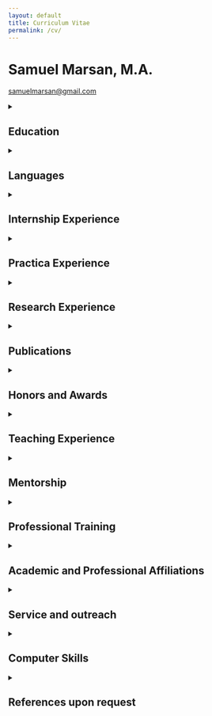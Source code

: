 ```yaml
---
layout: default
title: Curriculum Vitae
permalink: /cv/
---
```

# Samuel Marsan, M.A.

[samuelmarsan@gmail.com](mailto:samuelmarsan@gmail.com)

<details>
<summary><h2>Education</h2></summary>

**Ph.D.\*** Duke University, Clinical Psychology, Durham, NC 2017- 2024

Dissertation Proposal: _A Self-Report Measure of Body Image Quality of Life: Development of a Multi-Item Instrument for the Assessment of Transgender Experiences of Embodiment in Adolescents_

Committee: Nancy Zucker, Ph.D. (Faculty Advisor), Melanie Bonner, Ph.D. (Chair), Sarah Gaither, Ph.D., Dane Whicker, Ph.D., Bryce Reeve, Ph.D.

Internship: UTHealth Doctoral Psychology Internship Program (UTHDPIP)

Internship Training Director: Katherine Loveland, Ph.D.

Certificate of College Teaching

Degree expected: 2024

\*All but dissertation (ABD)

**M.A.** Duke University, Clinical Psychology, Durham, NC December 2020

Thesis: _Measurement of body image in transgender children: A scoping review._

Committee: Nancy Zucker, Ph.D. (Faculty Advisor), Melanie Bonner, Ph.D. (Chair), Sarah Gaither, Ph.D., Dane Whicker, Ph.D.

**B.S.** University of North Carolina at Chapel Hill December 2014

Psychology, Chapel Hill, NC

**A.A.** The Honors College-Miami Dade College July 2012

Business Administration, Miami Dade, FL

English-Spanish Dual Language Program

**A.A.\*** Miami Dade College, English for Academic Purposes (EAP) 2010

Miami Dade, FL

\*Non-degree pathway to a major in Pre-Bachelor of Arts

**B.E.\*** Instituto Superior Politécnico José Antonio Echevería, 2007-2009

Telecommunications, Havana, Cuba

\*Completed three full-time semesters of a Bachelor of Engineering (B.E.) program (studies interrupted by immigration to the United States)

</details>

<details>
<summary><h2>Languages</h2></summary>

**Spanish**: Native Language

**English**: Bilingual Proficiency

</details>

<details>
<summary><h2>Internship Experience</h2></summary>

**UTHealth Doctoral Psychology Internship Program**, Houston, TX 2023-present

**UTHealth Child and Family Psychotherapy Rotation** November 2023-June 2024

Louis A. Faillace, MD Department of Psychiatry & Behavioral Sciences

Supervisors: Seema Jacobs, Ph.D., Jennifer Hughes, Ph.D., Leslie Taylor, Ph.D.

- Deliver weekly evidence-based cognitive behavioral therapies for childhood externalizing behaviors, anxiety, specific phobia, depression, attention problems, hyperactivity, and autism. Treatment protocols used:
  - The Zones of Regulation
  - Facing your Fears
  - Exposure therapy
  - Parent training using the Research Units in Behavioral Intervention (RUBI)
- Conduct screening and intake sessions weekly
- Write intake reports weekly
- Average time spent monthly at this site: 45 hours

**UTHealth C.L.A.S.S. (Changing Lives through** July 2023-October 2023

**Autism Spectrum Services) Clinic Rotation**

Louis A. Faillace, MD Department of Psychiatry & Behavioral Sciences

Supervisors: Katherine Loveland, Ph.D.

- Conducted diagnostic intake interviews twice weekly with adults with autism-related concerns
- Administered the Autism Diagnostic Observation Schedule-2 (ADOS-2) once weekly, modules 3 and 4
- Wrote 5 integrative psychological reports
- Co-led a 10-week support group with 5 autistic adults navigating various types of relationships (e.g., familial, professional, romantic, etc.)
- Led a 4-week support group for 18 Spanish-speaking parents, and 12 military families, of autistic young adults.
- Delivered weekly coaching sessions to autistic young adults in English or Spanish using modified motivational interviewing strategies
- Supervised one practicum student in the delivery of weekly Cognitive Behavioral Therapy
- Wrote intake reports twice weekly
- Average time spent monthly at this site: 45 hours

</details>

<details>
<summary><h2>Practica Experience</h2></summary>

**Child and Adolescent Health Psychology and Pediatric** 2022-present

**Neuropsychology**

Duke University Department of Psychiatry and Behavioral Sciences

Supervisors: Katharine Donlon, Ph.D., Sarah O'Rourke, Ph.D., Kyla Machell-Blalock, Ph.D.

- Assessed intellectual functioning of children and adolescents with brain tumors and related medical histories of vision, hearing, and motor impairments
- Administered, scored, and interpreted neuropsychological assessments twice monthly
- Prepared integrative reports based on a variety of neuropsychology instruments:
  - Beery-Buktenica Developmental Test of Visual-Motor Integration-Sixth Edition (Beery VMI)
  - California Verbal Learning Test Children's Version (CVLT-C)
  - Wechsler Abbreviated Scale of Intelligence-Second Edition (WASI-II)
  - Wechsler Intelligence Scale for Children-Fourth Edition (WISC-IV)
  - Wechsler Preschool & Primary Scale of Intelligence-Fourth Edition (WPPSI-IV)
  - Wechsler Adult Intelligence Scale-Fourth Edition (WAIS-IV)
  - Wide Range Assessment of Memory and Learning-Third Edition (WRAML3)
- Delivered weekly evidence-based individual psychotherapy for children and adolescents with somatic symptoms and chronic conditions, such as Amplified Musculoskeletal Pain Syndrome (AMPS), using cognitive behavioral therapy (CBT) strategies
- Worked within a multidisciplinary team composed of nurses, as well as physical and occupational therapists
- Average time spent monthly at this site: 50 hours

**Duke Center for Autism and Brain Development** 2021-2022

Duke University Department of Psychiatry and Behavioral Sciences

Supervisor: Jill Howard, Ph.D.

- Initiated collaboration between the Duke Center for Autism and Brain Development and the Duke Child and Adolescent Gender Care Clinic
- Conducted evidence-based diagnostic evaluation and treatment of autism spectrum disorders (ASD) and other neurodevelopmental disorders
- Administered, scored, and interpreted psychodiagnostics assessments twice weekly
- Prepared psychological reports (twice monthly) based on a variety of instruments:
  - DSM-5 ASD Caregiver Interview Instrument
  - Parent-mediated telemedicine evaluation of ASD (TELE-ASD-PEDS)
  - Childhood Autism Rating Scale-2, High Functioning
  - Childhood Autism Rating Scale-2, Standard
  - Vineland Adaptive Behavior Scales-3-Interview
- Provided psychosocial support for children, adolescents, and young adults with autism in the context of individual and family therapy services, such as:
  - Program for the Education and Enrichment of Relational Skills (PEERS)
  - CBT for transgender adolescents with a gender-affirming focus
  - Parent training using the Research Units in Behavioral Intervention (RUBI)
  - School-based intervention
  - Stress and Anger Management Program (STAMP)
  - Family Intervention for Suicide Prevention (FISP)
  - Motivational interviewing (MI)
  - Organizational skills interventions
- Worked within a multidisciplinary team composed of pediatric primary care physicians, endocrinologists, social workers, and speech-language pathologists
- Spent 55 hours per month on average at this site

**Duke Center for Eating Disorders** 2020-2021

Duke University Department of Psychiatry and Behavioral Sciences

Supervisor: Nancy Zucker, Ph.D., Chantal Gil, Psy.D.

- Delivered empirically validated treatments for youth and young adults with eating disorders, functional abdominal pain, gender dysphoria, and body dysmorphic disorder:
  - Enhanced CBT for eating disorders (CBT-E)
  - Family-Based Treatment (FBT)
  - Off the C.U.F.F. (Clear, Undisturbed, Firm, Funny): Parenting skills protocol for the management of disordered eating, adapted by Nancy Zucker, Ph.D. from FBT principles for parent support group settings
  - Behavioral Therapies
  - Acceptance and Commitment Therapy (ACT)
  - Feelings and Body Investigators (FBI)
  - Family Intervention for Suicide Prevention (FISP)
  - Unified Protocol (UP)
- Co-led support groups of youth with Avoidant/Restrictive Food Intake Disorder (ARFID)
- Co-led support groups for parents of youth with eating disorders
- Consulted with multidisciplinary team of specialists in psychiatry, pediatrics, gastroenterology, endocrinology, and student health
- Conducted ARFID psychodiagnostic interviews five times monthly via the Pica, ARFID, and Rumination Disorder Interview (PARDI) as part of an NIH-funded research project
- Provided ongoing supervision to six Duke undergraduate peer health coaches who provided phone-based self-management support to their student peers
- Spent 40 hours per month on average at this site

**Psychosocial Treatment Clinic** 2019-2020

Duke University Department of Psychiatry and Behavioral Sciences

Supervisors: Kyla Machell-Blalock, Ph.D., Chris Mauro, Ph.D.

- Provided evidence-based interventions for children, adolescents and families struggling with anxiety and mood disorders using various protocols, such as:
  - Coping Cat and Cat Project (CBT)
  - Treatment for Adolescent Depression Study (TADS)
  - Behavioral Therapies
  - Family Intervention for Suicide Prevention (FISP)
  - Parent Training in Behavior Management for ADHD
  - School-based intervention
- Conducted collaborative care with primary care providers for psychotropic medication management
- Spent 30 hours per month on average at this site

**The Duke Psychology Clinic** 2018-2019

Duke University Department of Psychology and Neuroscience

Supervisors: Ron Batson, M.D. and David Rabiner, Ph.D.

- Provided psychotherapy services for Duke undergraduates and adults from the broader Durham community with anxiety and mood disorders based on general principles, such as:
  - Therapeutic alliance
  - Language and reflection
  - Multiculturally informed practice
  - Mindfulness
  - Research-informed clinical decision-making
  - Integration of pharmacologic approaches, supervised by Ron Batson, M.D.
- Conducted intake interviews, integrating with outcome measures for case conceptualizations
- Administered projective tests and personality tests for case conceptualizations and treatment planning
- Spent 20 hours per month on average at this site

**Select Clinical Trainings and Consultation Teams**

- Psychiatry Gender Clinic Case Consultation Team 2022-present
- Pain Clinic Case Consultation Team 2022-present
- Multicultural Consultation Team 2020-present
- Psychopharmacology for Psychologists (one didactic seminar) Spring 2022
- SAFETY-Acute/Family Intervention for Suicide Prevention (FISP) Summer 2021

(four-hour training)

- Child and Family Clinical Didactic Series 2020-2021

(weekly didactic seminars)

- Supervision Seminar Series (four didactic seminars) Spring 2020
- Cognitive Behavioral Therapy (CBT) with Children & Adolescents 2019-2020

(a blended learning curriculum with three-day in-person training and

three webinars)

- Introduction to pediatric pharmacology (one didactic seminar) Spring 2020

</details>

<details>
<summary><h2>Research Experience</h2></summary>

**Duke Population Science**, Durham, NC 2018-present

**Qualitative Research Analyst,** Transgender Health Measurement- 2018-present

Concept Elicitation Pilot Study (Pro00101113)

PI: Bryce Reeve, Ph.D., Advisor: Nancy Zucker, Ph.D.

- Led manuscript preparation for publication
- Conducted Applied Thematic Analysis
- Trained research staff on qualitative data analysis principles
- Provided consultation on outreach and research recruitment strategies
- Collaborated with local community partners in research-related decision-making within a community advisory board (CAB)

**Graduate Research Assistant,** Using Clinical Data to Characterize 2018-2019

and Generate Novel Hypotheses About the Pathophysiology of Gender Dysphoria (Pro00100256)

PI: Deanna Adkins, M.D.

- Performed dataset cleanup and data management

**Duke Center for Eating Disorders**, Durham, NC 2015-present

**Clinical Interviewer,** Chompions! A treatment study for childhood 2022-present

Avoidant/Restrictive Food Intake Disorder (ARFID) (Pro00103645)

PI: Nancy Zucker, Ph.D.

- Trained research staff on the PARDI protocol
- Conducted and scored ARFID diagnostic interviews, using the PARDI protocol

**Clinical Interviewer,** Food Scientists: Investigation of Food Avoidance 2020-2021

in Young Children (Pro00103430)

PI: Nancy Zucker, Ph.D.

- Conducted and scored ARFID diagnostic interviews, using the PARDI protocol

**Graduate Research Assistant,** The Duke Tummy Pain Study for Children: 2018-2020

Feeling and body investigators (FBI) (Pro00043556)

PI: Nancy Zucker, Ph.D.

- Translated informed consent form and recruitment materials into Spanish
- Conducted mood induction and physiology laboratory sessions
- Administered semi-structure parent and child interviews to monitor functional abdominal pain
- Performed dataset cleanup and data management

**Clinical Research Specialist, Sr.,** Heart Rate Sensing and Response in 2016-2017

Persons with Anorexia Nervosa (Pro00064421)

PIs: Nancy Zucker, Ph.D., Kim Huffman, M.D., Ph.D.

- Collected anthropometric measurements of research participants
- Piloted a heartbeat perception task
- Piloted a water loading task
- Conducted quantitative analysis of preliminary data for NIH grant application

**Clinical Research Specialist, Sr.,** Probiotic Treatment: The Role of the 2015-2017

Gut Microbiome in Childhood Abdominal Pain and Anxiety (Pro00063870)

PIs: Nancy Zucker, Ph.D., Richard Noel, M.D., Ph.D.

- Assisted in designing a pilot clinical trial, testing the efficacy of a probiotic treatment on functional abdominal pain and anxiety
- Managed registration and submission of the clinical trial to the IRB, FDA (IND 16750), and Clinical Trials.gov (NCT02711800)
- Developed a psychosocial stress-induction task protocol for children, adapted from the Trier Social Skills Task
- Created a stool sample self-collection protocol for children to assess changes in gut microbiome
- Developed a saliva sample collection protocol for children to assess stress reactivity via cortisol assay
- Managed preservation, transport, and storage of laboratory specimens

**Duke Center for Autism and Brain Development,** Durham, NC 2015-2019

**Graduate Research Assistant,** The Duke A+ Study (Pro00085435) 2018-2019

P.I.: Geraldine Dawson, Ph.D.

- Assisted with behavioral management during autism diagnostic evaluation via the Autism Diagnostic Observation Schedule (ADOS) with toddlers

**Graduate Research Assistant,** The Autism Biomarker Consortium for 2016-2019

Clinical Trials (Pro00065628)

P.I.: Geraldine Dawson, Ph.D.

- Co-developed behavioral and social coding schemes via observation of parent-child interactions
- Coded behavioral and social observations using EthoVision XT (a video tracking software) and The Observer XT 12 (a behavioral coding software)
- Co-authored a quantitative peer-reviewed journal article seeking to validate behavioral tracking data using EthoVision XT and The Observer XT 12
- Conducted quality control of observational data from parent-child free-play sessions

**Clinical Research Specialist, Sr.,** Harnessing Technology to Improve 2015-2017

Screening for Early Social and Communication Delays (Pro00053509)

Clinical Trials (Pro00065628)

PIs: Geraldine Dawson, Ph.D., Helen Egger, M.D., Guillermo Sapiro, Ph.D.

- Coordinated the piloting phase of a digital screening tool for early detection of social and communication delays
- Conducted recruitment of toddler participants and their caregivers in an outpatient pediatric clinic setting
- Translated informed consent form and recruitment materials into Spanish
- Assessed cognitive functioning through administration of the Mullen Scales of Early Learning (MSEL)
- Created a coding scheme for affect expressions and gestures in toddlers using The Observer XT 12
- Trained a graduate and an undergraduate student on coding procedures
- Collaborated with Petrus J. de Vries, Ph.D. from the University of Cape Town, South Africa, to test the performance of an autism screening tool cross-culturally

**Duke Psychiatry and Behavioral Sciences**, Durham, NC Fall 2014

**Community Engagement Assistant,** Duke Integrated Pediatric Mental Health Fall 2014

Directors: Helen Egger, M.D., Nicole Heilbron, Ph.D.

- Established community partnerships with mental health providers for coordination of referrals for sexual and gender minority youth and their families
- Created and disseminated a community resource guide of LGBTQIA+ friendly mental health providers for sexual and gender diverse youth and their families

**University of North Carolina at Chapel Hill**, Chapel Hill, NC 2013-2014

**Research Assistant,** Road to Recovery from Eating Disorders Lab 2013-2014

Director: Anna Bardone-Cone, Ph.D.

- Transcribed interviews of individuals with past histories of eating disorders

**Research Assistant,** Cognition and Addiction Biopsychology Lab 2013-2014

Director: Charlotte Boettiger, Ph.D.

- Managed research visits
- Administered an alcohol attentional bias task protocol via Implicit Association Task (IAT), Blink Task (BT) and Dot-Probe Task (DPT) on the E-Prime software platform
- Conducted quantitative data analysis
- Completed an independent study \[Unpublished\] examining the effects of depressive mood states on attentional bias toward alcohol cues in persons who drink moderately
- Co-authored a peer-reviewed manuscript comparing levels of alcohol consumption on attentional bias toward alcohol cues

</details>

<details>
<summary><h2>Publications</h2></summary>

## Peer-Reviewed Journal Publications

Ng, S., Liu, Y., Gaither, S., **Marsan, S.,** & Zucker, N. (2021). The clash of culture and cuisine: A qualitative exploration of cultural tensions and attitudes toward food and body in Chinese young adult women. _International Journal of Eating Disorders, 54_(2), 174–183. <https://doi.org/10.1002/eat.23459>

Hashemi, J., Dawson, G., Carpenter, K. L. H., Campbell, K., Qiu, Q., Espinosa, S., **Marsan, S.,** Baker, J. P., Egger, H. L., & Sapiro, G. (2021). Computer Vision Analysis for Quantification of Autism Risk Behaviors. _IEEE Transactions on Affective Computing, 12_(1), 215–226. <https://doi.org/10.1109/TAFFC.2018.2868196>

Rivera-Cancel, A., Nicholas, J., **Marsan, S.,** Herbert, B. M., Bulik, C., Loeb, K., & Zucker, N. (2020). Gut hypervigilance in anorexia nervosa: Implications for treatment. _Annals of Behavioral Medicine, 54_(Suppl. 1), S517–S517. [https://doi.org/DOI: 10.1093/abm/kaaa009](https://doi.org/DOI:%2010.1093/abm/kaaa009)

Zucker, N., Rivera-Cancel, A., Datta, N., Erwin, S., Julia, N., Caldwell, K., Ives, L., Romer, A., **Marsan, S.,** Farber, M., & Maslow, G. (2020). Feeling and body investigators: A randomized controlled trial of a treatment for young children with functional abdominal pain. _Annals of Behavioral Medicine, 54_(Suppl. 1), S515–S515. [https://doi.org/DOI: 10.1093/abm/kaaa009](https://doi.org/DOI:%2010.1093/abm/kaaa009)

Sabatos-DeVito, M., Murias, M., Dawson, G., Howell, T., Yuan, A., **Marsan, S.,** Bernier, R. A., Brandt, C. A., Chawarska, K., Dzuira, J. D., Faja, S., Jeste, S. S., Naples, A., Nelson, C. A., Shic, F., Sugar, C. A., Webb, S. J., McPartland, J. C., & Autism Biomarkers Consortium for Clinical Trials. (2019). Methodological considerations in the use of Noldus EthoVision XT video tracking of children with autism in multi-site studies. _Biological Psychology_, _146_: 107712. <https://doi.org/10.1016/j.biopsycho.2019.05.012>

Campbell, K., Carpenter, K. L., Hashemi, J., Espinosa, S., **Marsan, S.,** Borg, J. S., Chang, Z., Qiu, Q., Vermeer, S., Adler, E., Tepper, M., Egger, H. L., Baker, J. P., Sapiro, G., & Dawson, G. (2019). Computer vision analysis captures atypical attention in toddlers with autism. _Autism, 23_(3), 619-628. <https://doi.org/10.1177/1362361318766247>

Zucker, N., Mauro, C., Craske, M., Wagner, H. R., Datta, N., Hopkins, H., Caldwell, K., Kiridly, A., **Marsan, S.,** Maslow, G., Mayer, E., Egger, H. (2017). Acceptance-based interoceptive exposure for young children with functional abdominal pain. _Behaviour Research and Therapy_, _97_, 200–212. <https://doi.org/10.1016/j.brat.2017.07.009>

Hashemi, J., Campbell, K., Carpenter, K., Harris, A., Qiu, Q., Tepper, M., Espinosa, S., Borg, J. S., **Marsan, S.,** Calderbank, R., Baker, J., Egger, H., Dawson, G., & Sapiro, G. (2015). A scalable app for measuring autism risk behaviors in young children: A technical validity and feasibility study. _EAI Endorsed Transactions on Scalable Information Systems_, _3_(10), 23–27. [https://doi.org/DOI 10.4108/eai.14-10-2015.2261939](https://doi.org/DOI%2010.4108/eai.14-10-2015.2261939)

Faulkner, M. L., Baldner, C. S., Marsan, S., & Boettiger, C. A. (2014). Increased attentional bias for alcohol related images in heavy binge drinkers compared to moderate social drinkers. _Alcoholism: Clinical and Experimental Research, 38_(Suppl. 1), 279A-279A. <https://doi.org/10.1111/acer.12451>

## Manuscripts in preparation

**Marsan, S.,** Mann, C., Hernandez, A., Bahnson, K., Russell, K., Zucker, N., Whicker, D., Marinkovic, M., Adkins, D., Hamilton, M., Ingledue, G., Ebuengan, G., McLaughlin, K., Henke, D., & Reeve, B. (2023). _A conceptual framework of gender dysphoria for trans youth through a developmental lens_ \[Manuscript in preparation\]_._ Department of Psychology and Neuroscience, Duke University.

**Marsan, S.,** Dean, C., Christian, H., & Zucker, N. (2023). _Gaps in measurement of body image in children with gender dysphoria_ \[Manuscript in preparation\]_._ Department of Psychology and Neuroscience, Duke University.

**Marsan, S.,** Mann, C., Hernandez, A., Bahnson, K., Henke, D., Daniell, E., Ehle, K., Biswas, S., Rivera-Cancel, A., Nicholas, J., Russell, K., Marinkovic, M., Whicker, D., Adkins, D., Reeve, B., & Zucker, N. (2023). _Experience of body image in transgender youth: A thematic analysis approach_ \[Manuscript in preparation\]_._ Department of Psychology and Neuroscience, Duke University.

**Marsan, S.,** Mann, C., Hernandez, A., Bahnson, K., Henke, D., Daniell, E., Ehle, K., Biswas, S., Rivera-Cancel, A., Nicholas, J., Russell, K., Marinkovic, M., Whicker, D., Adkins, D., Reeve, B., & Zucker, N. (2023). _Definition of body image from transgender youth perspectives: A thematic analysis approach_ \[Manuscript in preparation\]_._ Department of Psychology and Neuroscience, Duke University.

Citron, K., **Marsan, S.,** Sundar, K., Dillon, A., Izquierdo, N., Mohamedali, L., & Zucker, N. (2023). _Definition and experience of gender euphoria from transgender adult perspectives_ \[Manuscript in preparation\]_._ Department of Psychology and Neuroscience, Duke University.

## Selected Talks and Presentations

Blacklock, C., Buzwell, S., Elphinstone, B., Tollit, M. A., Pace, C., Zwickl, S., Cheung, A. S., Citron, K., Zucker, N., **Marsan, S.,** Pang, K., (2023, November 2-4). _The gender euphoria scale (GES): Development of a tool to measure gender euphoria_ \[Oral abstract\]. AusPath Biennial Conference 2023, Melbourne, Australia.

Sundar, K., **Marsan, S.,** & Zucker, N. (2023, November 1-6). _Gender transgressed: Felt Pressure to conform to gender stereotypes, gender typicality, and mental health in transgender vs. cisgender adults_ \[Oral abstract\]. USPATH 2023, Westminster, CO, US.

**Marsan, S.,** Mann, C., Hernandez, A., Bahnson, K., Henke, D., Daniell, E., Ehle, K., Biswas, S., Rivera-Cancel, A., Nicholas, J., Russell, K., Marinkovic, M., Whicker, D., Adkins, D., Reeve, B., & Zucker, N. (2021, November 4-7). _Definition of body image from transgender youth perspectives: A thematic analysis approach_ \[Oral abstract\]. USPATH 2021, Virtual Scientific Symposium.

Citron, K., **Marsan, S.,** Long, J., & Zucker, N. (2020, November 6-10). _“When a stranger called me sir” from haircuts to hormones, binders to clothes: Gender euphoria in transgender adults_ \[Oral abstract\]. WPATH 26th Scientific Symposium, Virtual Scientific Symposium.

**Marsan, S.,** Dean, C., Christian, H., & Zucker, N. (2020, November 6-10). _Gaps in measurement of body image in children with gender dysphoria_ \[Oral abstract\]. WPATH 26th Scientific Symposium, Virtual Scientific Symposium.

Egger, H., Campbell, K., Carpenter, K., Hashemi, J., Espinosa, S., Tepper, M., Schaich Borg J., Qiu, Q., **Marsan, S.,** Dawson, G., Bloomfield, R., & Sapiro, G. (2017, May 10-13). Feasibility of a mobile phone-delivered study of social and emotional behaviors in young children at risk for autism. In B. Chakrabarti (Chair), _Evaluating social attention and reward in young children with ASD_ \[Symposium\]_,_ 2017 Annual Meeting of the International Society for Autism Research (IMFAR), San Francisco, CA, United States, <https://insar.confex.com/insar/2017/webprogram/Paper24644.html>

Hashemi, J., Campbell, K., Espinosa, S., **Marsan, S.,** Qiu, Q., Tepper, M., Carpenter, K., Schaich Borg, J., Dawson, G., Bloomfield, R., Egger, H. & Sapiro, G. (2017, May 10-13). _A researchkit app with automatic detection of facial affect and social behaviors from videos of children with autism_ \[Conference session\]_._ 2017 Annual Meeting of the International Society for Autism Research (IMFAR), San Francisco, CA, United States, <https://insar.confex.com/insar/2017/webprogram/Paper25176.html>

Kumm, A.J., Campbell, K., **Marsan, S.,** Hashemi, J., Espinosa, S., Bloomfield, R., Dawson, G., Sapiro, G., Egger, H., & de Vries, P. J. (2017, May 10-13). _Feasibility of a smartphone application to identify young children at risk for autism spectrum disorder in a low-income, community setting in South Africa_ \[Conference session\]_._ 2017 Annual Meeting of the International Society for Autism Research (IMFAR), San Francisco, CA, United States, <https://insar.confex.com/insar/2017/webprogram/Paper25659.html>

Campbell, K., Carpenter, K., Hashemi, J., Espinosa, S., **Marsan, S.,** Harris, A., Schaich Borg, J., Chang, Z., Qiu, Q., Tepper, M., Calderbank, R., Baker, J. P., Sapiro, G., Egger, H., & Dawson, G. (2016, May 11-14). _Computer vision detects delayed social orienting in toddlers with autism_ \[Conference session\]. 2016 International Meeting for Autism Research, Baltimore, MD, United States, <https://insar.confex.com/insar/2016/webprogram/Paper21470.html>

</details>

<details>
<summary><h2>Honors and Awards</h2></summary>

**CaDRE ($5000)** 2023-2024

Career Development and Research Excellence (CaDRE) Program in Psychiatry Mentorship Program

Nominated by Katherine Loveland, Ph.D., Thomas Meyer, Ph.D., and Ana Ugueto, Ph.D.

Bestowed by Jair C. Soares M.D. Ph.D., Anilkumar Pillai, Ph.D., and Mary Lopez, M.B.A.

UTHealth Louis A. Faillace, MD, Department of Psychiatry and Behavioral Science, TX

**Summer Research Fellowship ($8250)** 2018-2020, 2022

Competitive research fellowship covering stipend, tuition, and health insurance

Duke University, NC

**Biogen Doctoral Fellow ($8250)** 2021

Competitive fellowship for mentoring underrepresented high school and undergraduate students with interest in neuroscience

Nominated by Nancy Zucker, Ph.D.

Duke University, NC

**Brown-Nagin Graduate Fellowship ($2000)** 2020

Competitive fellowship for conference travel

Nominated by Nancy Zucker, Ph.D.

Duke University, NC

**Dean’s List,** University of North Carolina at Chapel Hill, NC 2013-2014

**Dean’s List,** Miami Dade College, FL 2010-2012

**The Honors College Fellows Award ($5000)** 2010-2012

Yearly award for exceptional academic and leadership achievements

Nominated by Jennifer Bravo, Ph.D.

Bestowed by Alexandria Holloway, Ph.D.

Miami Dade College, FL

**Future Business Teacher Award, Third Place** 2012

Competitive award for successfully creating and presenting a lesson plan

for a mock college-level class: “Introduction to Business Administration”

Bestowed by Sarah Rasheid, President, Phi Beta Lambda-Florida Chapter

Miami Dade College, FL

**Phi Beta Lambda, Student Business Organization** 2012

Elected as Vice-President in a competitive race

Miami Dade College, FL

**Student Leadership Academy Certificate** 2012

Competitive admission into the leadership certificate program

Nominated by Carlos Fernandez, Ph.D.

Bestowed by Gina Cortez-Suarez, Ph.D., Campus President

Miami Dade College, FL

**SALAD Scholarship ($1000)** 2011

Competitive award for academic excellence

Nominated by Jennifer Bravo, Ph.D.

Miami Dade College, FL

**Phi Theta Kappa, Honor Society** 2011

Merit-based admission

Miami Dade College, FL

**Psi Beta National Honor Society for Psychology Majors** 2010

Merit-based admission

Miami Dade College, FL

</details>

<details>
<summary><h2>Teaching Experience</h2></summary>

**Duke University,** Durham, NC Spring 2022

**Guest Lecturer,** _Treatment of Eating Disorders in Children and Adolescents_

Advanced undergraduate course: Clinical Interventions with Children and Families (PSY 436S)

- Provided an overview of common eating disorders in youth
- Demonstrated general principles of Family Based Therapy (FBT), Enhanced CBT for eating disorders, and Feelings and Body Investigators (FBI)

**Duke University,** Durham, NC Summer 2021

**Biogen Fellow Lecturer,** _Sex, Gender, and Psychology_

- Delivered this lecture for high school and undergraduate students from underrepresented backgrounds with an interest in neuroscience
- Provided an overview about the current understanding of sex and gender
- Explained developmental processes involved in sex differentiation in the brain
- Promoted discussions about sex biodiversity
- Engaged in a Q&A about careers in psychology

**University of North Carolina at Chapel Hill,** Chapel Hill, NC Summers 2018-2021

**Guest Lecturer,** _LGBTQIA+ Topics in Health Psychology_

Advanced undergraduate level course: Health Psychology (PSYC 504)

- Introduced an overview of sexual and gender diversity
- Described the Minority Stress Model
- Demonstrated impacts of embodying various minority statuses with evidence of health disparities in this population
- Facilitated discussions with case vignettes

**Duke University**, Durham, NC Spring 2021

**Teaching Assistant**, Department of Psychology and Neuroscience

Undergraduate course: Developmental Psychology (PSY 103)

- Implemented active and experiential learning strategies through multimedia
- Developed discussion section syllabus
- Led two weekly discussion sections for a total of 50 students
- Designed, administered, and scored exams, quizzes, and assignments
- Held fixed weekly and appointment-based office hours

**Duke University**, Durham, NC Spring 2020

**Teaching Assistant**, Department of Psychology and Neuroscience

Undergraduate course: Looking Inside the Disordered Brain (NEUROSCI 277)

- Held appointment-based office hours
- Administered and scored exams and quizzes

**Duke University**, Durham, NC Fall 2019

**Teaching Assistant**, Department of Psychology and Neuroscience

Undergraduate course: Abnormal Psychology (PSY 105)

- Delivered a guest lecture: _Somatic symptom and related disorders_
- Co-developed the discussion section syllabus
- Led two weekly discussion sections for a total of 50 students
- Coordinated grading with another teaching assistant
- Held fixed weekly and appointment-based office hours

</details>

<details>
<summary><h2>Mentorship</h2></summary>

**Duke University**, Durham, NC 2019-present

**Graduate Student Mentor**, Senior Honors Theses

- Kiran Sundar; _Comparing felt gender pressure and gender typicality in transgender vs. cisgender adults_ \[Manuscript in preparation\]; Expected graduation: May 2023
- Sophia Gomez; _Concordance of child and caregiver reports of trauma_ \[Unpublished\]; Graduation: May 2022
- Connie Dean; _Masculinity and novel male contraceptives: Does masculine norm conformity influence preference?_ \[Unpublished\]; Graduation: May 2021
- Kira Citron; _“When a stranger called me sir” from haircuts to hormones, binders to clothes: Gender euphoria in transgender adults_ \[Oral abstract\]; Graduation: May 2020
- Steph Ng; _The clash of culture and cuisine: Conflicting expectations and disordered eating in Chinese adolescent women_ \[Published\]; Graduation: May 2019

**Duke University**, Durham, NC 2018-2022

**Research Mentor**, Summer Vertical Integration Program

- Mentored one Duke undergraduate student each summer during an 8-week research development program
- Provided training and consultation in research and statistical methods
- Evaluated and encouraged progress of research project
- Offered and elicited feedback on mentor-mentee relationship
- Participated as a panelist in graduate school discussion panels

**Duke University**, Durham, NC 2020-2021

**Research Mentor**, Matching Undergraduates to Science and Engineering Research (MUSER)

- Mentored a group of five Duke students engaged in research for a full year
- Developed and delivered training in qualitative and quantitative data analysis
- Provided consultation in strategies for professional development

</details>

<details>
<summary><h2>Professional Training</h2></summary>Professional Training

**Introduction to Structural Equation Modeling** Summer 2022

Completed a three-day virtual S.E.M. workshop using R statistical software

Curran-Bauer Analytics, Chapel Hill, NC

**Graduate Teaching Assistant Workshop** Summer 2018

Participated in a three-hour workshop on college teaching

Psychology and Neuroscience, Durham, NC

**Diversifying Clinical Psychology Weekend** Fall 2014

Participated in a two-day seminar for minority students interested in applying to doctoral programs in clinical psychology

University of North Carolina at Chapel Hill, Chapel Hill, NC

</details>

<details>
<summary><h2>Academic and Professional Affiliations</h2></summary>

**SMART Recovery USA** 2025-present

Smart Recovery 4-Point Facilitator Training

**US Professional Association for Transgender Health (USPATH)** 2019-present

Student member

**World Professional Association for Transgender Health (WPATH)** 2019-present

Student member

**Society of Clinical Psychology, APA Division 12** 2017-2018

Student member

**Carolina Millennial Scholars Program** **(CMSP)** 2012-2014

College transfer student

**Honors Carolina** 2012-2013

Honors student

</details>

<details>
<summary><h2>Service and outreach</h2></summary>

**Antiracism Virtual Office Hours Initiative** Fall 2020

Consultant, held virtual office hours with graduate school applicants from diverse backgrounds, including BIPOC, LGBTQIA+, first generation, and/or low income, Duke University, Durham, NC

**Ayudantes Escolares (_School Helpers_)** Summer 2020

Elementary School Tutor, virtually tutored children from Spanish-speaking families affected by the COVID-19 pandemic, University of North Carolina at Chapel Hill, Chapel Hill, NC

**Duke Psychology Clinic** 2019-2020

Volunteer, updated the demographics section of the clinic intake forms to better reflect the sexual and gender diversity of the Durham community, Duke University, Durham, NC

**Gender Spectrum Conference** Summer 2018

Facilitator of Caregiver Support Groups, facilitated discussions among caregivers navigating gender exploration in their gender-diverse children and adolescents, Moraga, CA

**Harvard Latino Leadership Initiative** Summer 2012

Phi Theta Kappa Coach, coordinated leadership workshops to raise college completion rates among minority high school students, Miami Dade College, FL

**Student Leadership Academy** Spring 2012

Performed duties in different leadership roles: College Algebra Tutor, provided tutoring in English and Spanish; Student Leader, spearheaded a semester-long recycling campaign on campus; Miami Dade College, FL

**MDC College Academic Student Support Council (CASSC)** Fall 2011

Student Body Representative, Miami Dade College, FL

</details>

<details>
<summary><h2>Computer Skills</h2></summary>

**Statistics**: R, SPSS

**Applications**: EthoVision XT, NVivo, Qualtrics, REDCap, The Observer XT 12.5, Zotero

</details>

<details>
<summary><h2>References upon request</h2></summary>
